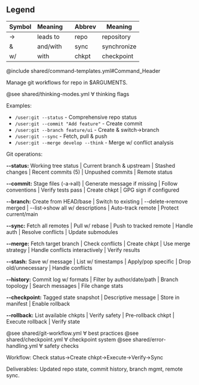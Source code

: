 ## Legend
| Symbol | Meaning | | Abbrev | Meaning |
|--------|---------|---|--------|---------|
| → | leads to | | repo | repository |
| & | and/with | | sync | synchronize |
| w/ | with | | chkpt | checkpoint |

@include shared/command-templates.yml#Command_Header

Manage git workflows for repo in $ARGUMENTS.

@see shared/thinking-modes.yml ∀ thinking flags

Examples:
- `/user:git --status` - Comprehensive repo status
- `/user:git --commit "Add feature"` - Create commit
- `/user:git --branch feature/ui` - Create & switch→branch
- `/user:git --sync` - Fetch, pull & push
- `/user:git --merge develop --think` - Merge w/ conflict analysis

Git operations:

**--status:** Working tree status | Current branch & upstream | Stashed changes | Recent commits (5) | Unpushed commits | Remote status

**--commit:** Stage files (-a→all) | Generate message if missing | Follow conventions | Verify tests pass | Create chkpt | GPG sign if configured

**--branch:** Create from HEAD/base | Switch to existing | --delete→remove merged | --list→show all w/ descriptions | Auto-track remote | Protect current/main

**--sync:** Fetch all remotes | Pull w/ rebase | Push to tracked remote | Handle auth | Resolve conflicts | Update submodules

**--merge:** Fetch target branch | Check conflicts | Create chkpt | Use merge strategy | Handle conflicts interactively | Verify results

**--stash:** Save w/ message | List w/ timestamps | Apply/pop specific | Drop old/unnecessary | Handle conflicts

**--history:** Commit log w/ formats | Filter by author/date/path | Branch topology | Search messages | File change stats

**--checkpoint:** Tagged state snapshot | Descriptive message | Store in manifest | Enable rollback

**--rollback:** List available chkpts | Verify safety | Pre-rollback chkpt | Execute rollback | Verify state

@see shared/git-workflow.yml ∀ best practices
@see shared/checkpoint.yml ∀ checkpoint system
@see shared/error-handling.yml ∀ safety checks

Workflow: Check status→Create chkpt→Execute→Verify→Sync

Deliverables: Updated repo state, commit history, branch mgmt, remote sync.
